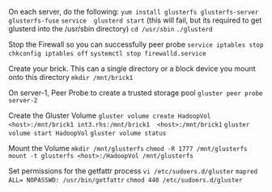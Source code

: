 On each server, do the following:
`yum install glusterfs glusterfs-server glusterfs-fuse`
`service  glusterd start` 
(this will fail, but its required to get glusterd into the /usr/sbin directory)
`cd /usr/sbin`
`./glusterd`

Stop the Firewall so you can successfully peer probe
`service iptables stop`
`chkconfig iptables off`
`systemctl stop firewalld.service`

Create your brick. This can a single directory or a block device you mount onto this directory
`mkdir /mnt/brick1`

On server-1, Peer Probe to create a trusted storage pool 
`gluster peer probe server-2`

Create the Gluster Volume
`gluster volume create HadoopVol  <host>:/mnt/brick1 int3.rhs:/mnt/brick1  <host>:/mnt/brick1`
`gluster volume start HadoopVol`
`gluster volume status`

Mount the Volume
`mkdir /mnt/glusterfs`
`chmod -R 1777 /mnt/glusterfs`
`mount -t glusterfs <host>:/HadoopVol /mnt/glusterfs`

Set permissions for the getfattr process
`vi /etc/sudoers.d/gluster`
`mapred ALL= NOPASSWD: /usr/bin/getfattr`
`chmod 440 /etc/sudoers.d/gluster`